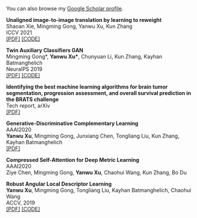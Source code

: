 

You can also browse my <a href="https://scholar.google.com/citations?hl=en&view_op=list_works&gmla=AJsN-F4wXw2j5KrSo5Bno4gz__drZ4lKvw4hGnOcCwZtcSR9ihh1vqOSavrTRL41MZK3Yy58M1Myjdb2VI617xe3PJlyOM6iNA1" target="_blank">Google Scholar profile</a>.
<br />

<div class="media">
    <div class="media-body">
       <p class="media-heading">
          <strong>Unaligned image-to-image translation by learning to reweight
</strong><br />
          Shaoan Xie, Mingming Gong, Yanwu Xu, Kun Zhang<br />
          ICCV 2021<br />
          <a href="https://openaccess.thecvf.com/content/ICCV2021/papers/Xie_Unaligned_Image-to-Image_Translation_by_Learning_to_Reweight_ICCV_2021_paper.pdf">[PDF]</a> <a href="https://github.com/Mid-Push/IrwGAN">[CODE]</a><br />
       </p>
    </div>
</div>

<div class="media">
    <div class="media-body">
       <p class="media-heading">
          <strong>Twin Auxiliary Classifiers GAN
</strong><br />
          Mingming Gong*, <b>Yanwu Xu*</b>, Chunyuan Li, Kun Zhang, Kayhan Batmanghelich<br />
          NeuraIPS 2019<br />
          <a href="https://papers.nips.cc/paper/8414-twin-auxilary-classifiers-gan">[PDF]</a> <a href="https://github.com/batmanlab/twin-auxiliary-classifiers-gan">[CODE]</a><br />
       </p>
    </div>
</div>
<div class="media">
    <div class="media-body">
       <p class="media-heading">
          <strong>Identifying the best machine learning algorithms for brain tumor segmentation, progression assessment, and overall survival prediction in the BRATS challenge</strong><br />
          Tech report, arXiv<br />
          <a href="https://arxiv.org/pdf/1811.02629.pdf">[PDF]</a> <br />
       </p>
    </div>
</div>
<div class="media">
    <div class="media-body">
       <p class="media-heading">
          <strong>Generative-Discriminative Complementary Learning</strong><br />
           AAAI2020 <br />
          <b>Yanwu Xu</b>, Mingming Gong, Junxiang Chen, Tongliang Liu, Kun Zhang, Kayhan Batmanghelich<br />
          <a href="https://arxiv.org/abs/1904.01612">[PDF]</a> <br />
       </p>
    </div>
</div>
<div class="media">
    <div class="media-body">
       <p class="media-heading">
          <strong>Compressed Self-Attention for Deep Metric Learning</strong><br />
           AAAI2020 <br />
           Ziye Chen, Mingming Gong, <b>Yanwu Xu</b>, Chaohui Wang, Kun Zhang, Bo Du<br />
       </p>
    </div>
</div>
<div class="media">
    <div class="media-body">
       <p class="media-heading">
          <strong>Robust Angular Local Descriptor Learning</strong><br />
          <b>Yanwu Xu</b>, Mingming Gong, Tongliang Liu, Kayhan Batmanghelich, Chaohui Wang<br />
          ACCV, 2019<br />
          <a href="https://arxiv.org/abs/1901.07076">[PDF]</a> <a href="https://github.com/xuyanwu/RAL-Net">[CODE]</a><br />
       </p>
    </div>
</div>
<h3>
   
